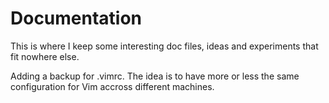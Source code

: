 # Documentation
This is where I keep some interesting doc files, ideas and experiments that fit nowhere else.
 
Adding a backup for .vimrc. The idea is to have more or less the same configuration for Vim accross different machines.
